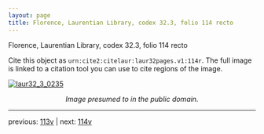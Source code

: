 ```yaml
---
layout: page
title: Florence, Laurentian Library, codex 32.3, folio 114 recto
---
```


Florence, Laurentian Library, codex 32.3, folio 114 recto

Cite this object as `urn:cite2:citelaur:laur32pages.v1:114r`.  The full image is linked to a citation tool you can use to cite regions of the image.

[![laur32_3_0235](http://www.homermultitext.org/iipsrv?IIIF=/project/homer/pyramidal/deepzoom/citelaur/laur32imgs/v1/laur32_3_0235.tif/full/800,/0/default.jpg)](http://www.homermultitext.org/ict2/?urn=urn:cite2:citelaur:laur32imgs.v1:laur32_3_0235) 

<p style="text-align: center; font-style: italic;">Image presumed to in the public domain.</p>

---

previous: [113v](../113v/) | next: [114v](../114v/)